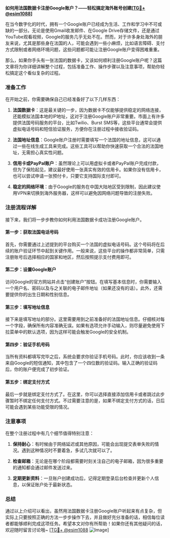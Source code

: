 **如何用法国数据卡注册Google账户？——轻松搞定海外账号创建[[TG💪+ @esim1088](https://t.me/s/esim1088)]**

在当今数字化的时代，拥有一个Google账户已经成为生活、工作和学习中不可或缺的一部分。无论是使用Gmail收发邮件、在Google Drive存储文件，还是通过YouTube观看视频，Google的服务几乎无处不在。然而，对于许多身处海外的朋友来说，尤其是那些身在法国的人，可能会遇到一些小麻烦，比如语言障碍、支付方式限制或者网络环境问题，这些问题都可能让注册Google账户变得困难重重。

那么，如果你手头有一张法国的数据卡，又该如何顺利注册Google账户呢？这篇文章将为你详细讲解整个过程，包括准备工作、操作步骤以及注意事项，帮助你轻松搞定这个看似复杂的过程。

### 准备工作

在开始之前，你需要确保自己已经准备好了以下几样东西：

1. **法国数据卡**：这是最关键的一步，因为数据卡不仅能够提供稳定的网络连接，还能模拟法国本地的IP地址，这对于注册Google账户非常重要。市面上有许多提供法国号码服务的平台，比如Twilio、Burst SMS等，这些平台通常会提供虚拟电话号码和短信验证服务，方便你在注册过程中接收验证码。

2. **法国地址信息**：Google账户注册时需要填写一个法国的地址信息，这可以通过一些在线生成工具来完成。这些工具可以帮助你快速获取一个合法的法国地址，无需担心真实性问题。

3. **信用卡或PayPal账户**：虽然理论上可以用虚拟卡或者PayPal账户完成付款，但为了保险起见，建议最好使用一张真实有效的信用卡。如果你没有信用卡，也可以尝试申请一张预付卡，只要它支持国际支付即可。

4. **稳定的网络环境**：由于Google的服务在中国大陆地区受到限制，因此建议使用VPN来切换到海外服务器，这样可以避免因网络问题导致的注册失败。

### 注册流程详解

接下来，我们将一步步教你如何利用法国数据卡成功注册Google账户。

#### 第一步：获取法国电话号码

首先，你需要通过上述提到的平台购买一个法国的虚拟电话号码。这个号码将在后续的账户验证环节中起到关键作用。一般来说，这些平台的操作都非常简单，只需注册账号后选择相应的国家和地区，然后按照提示支付费用即可。

#### 第二步：设置Google账户

访问Google的官方网站并点击“创建账户”按钮。在填写基本信息时，你需要输入一个用户名、密码以及与之关联的电子邮件地址（如果还没有的话）。此外，还需要提供你的出生日期和性别信息。

#### 第三步：填写地址信息

接下来是填写地址的部分。这里需要用到之前准备好的法国地址信息。仔细核对每一个字段，确保所有内容准确无误。如果有选项允许手动输入，则尽量避免使用下拉菜单中的默认选项，因为这样可能会触发Google的安全机制。

#### 第四步：验证手机号码

当所有资料都填写完毕之后，系统会要求你验证手机号码。此时，你应该收到一条来自Google的短信通知，其中包含了一个四位数的验证码。输入正确的验证码后，你的账户便完成了初步验证。

#### 第五步：绑定支付方式

最后一步就是绑定支付方式了。在这里，你可以选择直接添加信用卡或者跳过此步骤暂时不绑定任何支付方式。不过需要注意的是，如果不绑定支付方式的话，日后可能会遇到某些功能受限的情况。

### 注意事项

在整个注册过程中有几个细节值得特别注意：

1. **保持耐心**：有时候由于网络延迟或其他原因，可能会出现提交表单失败的情况。遇到这种情况时不要着急，多试几次就可以了。

2. **检查邮箱**：无论是在哪个阶段都需要时刻关注自己的电子邮箱，因为很多重要的通知都会通过邮件发送过来。

3. **定期更新资料**：一旦账户创建成功后，记得定期登录后台检查并更新个人信息，以保证账户处于最新状态。

### 总结

通过以上介绍可以看出，虽然用法国数据卡注册Google账户听起来有点复杂，但实际上只要按照正确的方法一步步操作下去，并且做好充分准备的话，相信每位读者都能够顺利完成这项任务。希望本文对你有所帮助！如果你还有其他疑问的话，欢迎随时留言讨论哦~ [[TG💪+ @esim1088](https://t.me/s/esim1088) ![Image](https://i.postimg.cc/4NQfJmqS/Snipaste-2025-05-13-00-14-12.png)]